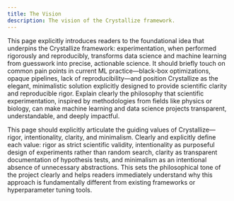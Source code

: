 ```yaml
---
title: The Vision
description: The vision of the Crystallize framework.
---
```


This page explicitly introduces readers to the foundational idea that underpins the Crystallize framework: experimentation, when performed rigorously and reproducibly, transforms data science and machine learning from guesswork into precise, actionable science. It should briefly touch on common pain points in current ML practice—black-box optimizations, opaque pipelines, lack of reproducibility—and position Crystallize as the elegant, minimalistic solution explicitly designed to provide scientific clarity and reproducible rigor. Explain clearly the philosophy that scientific experimentation, inspired by methodologies from fields like physics or biology, can make machine learning and data science projects transparent, understandable, and deeply impactful.

This page should explicitly articulate the guiding values of Crystallize—rigor, intentionality, clarity, and minimalism. Clearly and explicitly define each value: rigor as strict scientific validity, intentionality as purposeful design of experiments rather than random search, clarity as transparent documentation of hypothesis tests, and minimalism as an intentional absence of unnecessary abstractions. This sets the philosophical tone of the project clearly and helps readers immediately understand why this approach is fundamentally different from existing frameworks or hyperparameter tuning tools.
